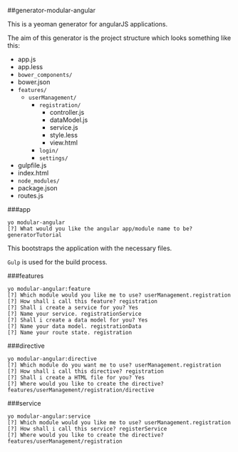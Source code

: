 ##generator-modular-angular

This is a yeoman generator for angularJS applications.

The aim of this generator is the project structure which looks something like this:

* app.js
* app.less
* ```bower_components/```
* bower.json
* ```features/```
  * ```userManagement/```
    * ```registration/```
      * controller.js
      * dataModel.js
      * service.js
      * style.less
      * view.html
    * ```login/```
    * ```settings/```
* gulpfile.js
* index.html
* ```node_modules/```
* package.json
* routes.js

###app
```
yo modular-angular
[?] What would you like the angular app/module name to be? generatorTutorial
```
This bootstraps the application with the necessary files. 

```Gulp``` is used for the build process.

###features
```
yo modular-angular:feature
[?] Which module would you like me to use? userManagement.registration
[?] How shall i call this feature? registration
[?] Shall i create a service for you? Yes
[?] Name your service. registrationService
[?] Shall i create a data model for you? Yes
[?] Name your data model. registrationData
[?] Name your route state. registration
```
###directive
```
yo modular-angular:directive
[?] Which module do you want me to use? userManagement.registration
[?] How shall i call this directive? registration
[?] Shall i create a HTML file for you? Yes
[?] Where would you like to create the directive? features/userManagement/registration/directive
```
###service
```
yo modular-angular:service
[?] Which module would you like me to use? userManagement.registration
[?] How shall i call this service? registerService
[?] Where would you like to create the directive? features/userManagement/registration
```
